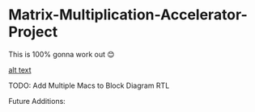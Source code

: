 # Matrix-Multiplication-Accelerator-Project

This is 100% gonna work out 😊

[alt text](https://github.com/oskyperson/Matrix-Multiplication-Accelerator-Project/blob/main/bleh.png?raw=true)

TODO: 
  Add Multiple Macs to Block Diagram
  RTL


Future Additions:
